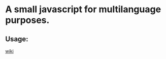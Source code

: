 A small javascript for multilanguage purposes.
==============

Usage:
------------
<a href="https://github.com/ieyring/js_multilanguage/wiki">wiki</a>

